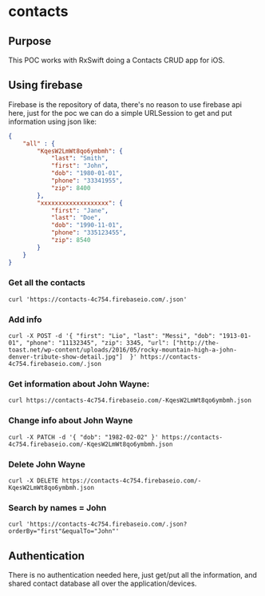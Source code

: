 # contacts

## Purpose

This POC works with RxSwift doing a Contacts CRUD app for iOS.

## Using firebase

Firebase is the repository of data, there's no reason to use firebase api here, just for the poc we can do a simple URLSession to get and put information using json like:

```json
{
    "all" : {
        "KqesW2LmWt8qo6ymbmh": {
            "last": "Smith",
            "first": "John",
            "dob": "1980-01-01",
            "phone": "33341955",
            "zip": 8400
        },
        "xxxxxxxxxxxxxxxxxxx": {
            "first": "Jane",
            "last": "Doe",
            "dob": "1990-11-01",
            "phone": "335123455",
            "zip": 8540
        }
    }
}

```

### Get all the contacts

```
curl 'https://contacts-4c754.firebaseio.com/.json'
```


### Add info

```
curl -X POST -d '{ "first": "Lio", "last": "Messi", "dob": "1913-01-01", "phone": "11132345", "zip": 3345, "url": ["http://the-toast.net/wp-content/uploads/2016/05/rocky-mountain-high-a-john-denver-tribute-show-detail.jpg"]  }' https://contacts-4c754.firebaseio.com/.json
```

### Get information about John Wayne:


```
curl https://contacts-4c754.firebaseio.com/-KqesW2LmWt8qo6ymbmh.json
```


### Change info about John Wayne

```
curl -X PATCH -d '{ "dob": "1982-02-02" }' https://contacts-4c754.firebaseio.com/-KqesW2LmWt8qo6ymbmh.json
```

### Delete John Wayne

```
curl -X DELETE https://contacts-4c754.firebaseio.com/-KqesW2LmWt8qo6ymbmh.json
```

### Search by names = John

```
curl 'https://contacts-4c754.firebaseio.com/.json?orderBy="first"&equalTo="John"'
```

## Authentication

There is no authentication needed here, just get/put all the information, and shared contact database all over the application/devices.


